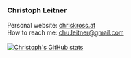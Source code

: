 ### Christoph Leitner

Personal website: [chriskross.at](http://www.chriskross.org/)\
How to reach me: [chu.leitner@gmail.com](mailto:chu.leitner@gmail.com)\
\
[![Christoph's GitHub stats](https://github-readme-stats.vercel.app/api?username=luuleitner&hide=prs,issues,contribs,&count_private=true&show_icons=true)](https://github.com/anuraghazra/github-readme-stats)
